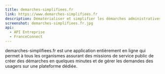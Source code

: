 ```yaml
---
title: demarches-simplifiees.fr
link: https://www.demarches-simplifiees.fr
description: Dématérialiser et simplifier les démarches administratives
screenshot: demarches-simplifiees.fr.jpg
api:
  - API Entreprise
  - FranceConnect
---
```


demarches-simplifiees.fr est une application entièrement en ligne qui permet à tous les organismes assurant des missions de service public de créer des démarches en quelques minutes et de gérer les demandes des usagers sur une plateforme dédiée.
